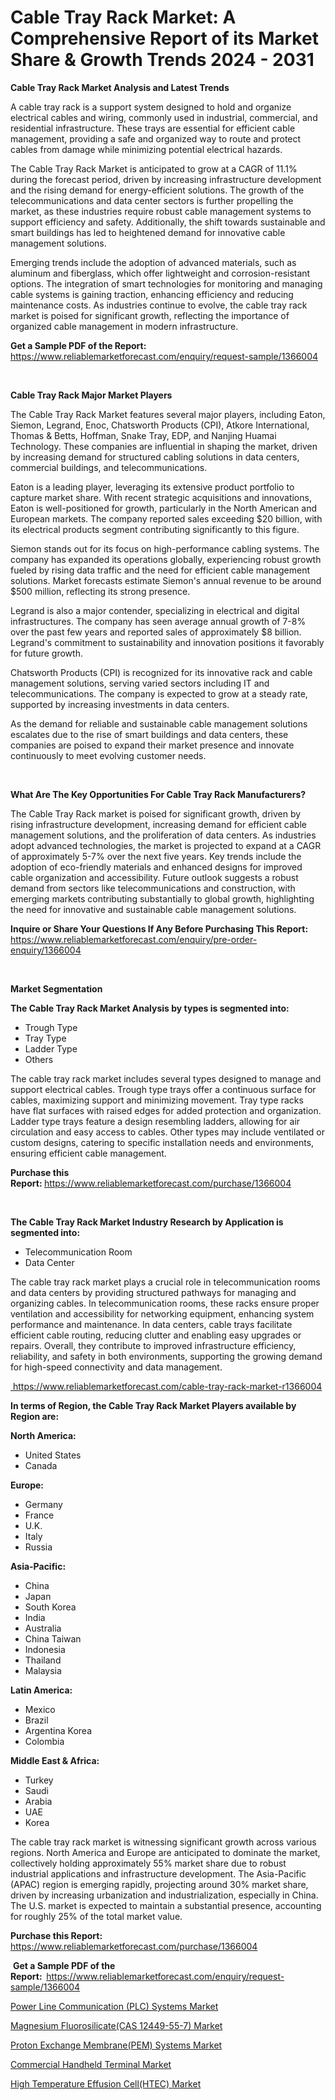 <p><h1>Cable Tray Rack Market: A Comprehensive Report of its Market Share & Growth Trends 2024 - 2031</h1></p><p><strong>Cable Tray Rack Market Analysis and Latest Trends</strong></p>
<p><p>A cable tray rack is a support system designed to hold and organize electrical cables and wiring, commonly used in industrial, commercial, and residential infrastructure. These trays are essential for efficient cable management, providing a safe and organized way to route and protect cables from damage while minimizing potential electrical hazards.</p><p>The Cable Tray Rack Market is anticipated to grow at a CAGR of 11.1% during the forecast period, driven by increasing infrastructure development and the rising demand for energy-efficient solutions. The growth of the telecommunications and data center sectors is further propelling the market, as these industries require robust cable management systems to support efficiency and safety. Additionally, the shift towards sustainable and smart buildings has led to heightened demand for innovative cable management solutions.</p><p>Emerging trends include the adoption of advanced materials, such as aluminum and fiberglass, which offer lightweight and corrosion-resistant options. The integration of smart technologies for monitoring and managing cable systems is gaining traction, enhancing efficiency and reducing maintenance costs. As industries continue to evolve, the cable tray rack market is poised for significant growth, reflecting the importance of organized cable management in modern infrastructure.</p></p>
<p><strong>Get a Sample PDF of the Report:&nbsp;</strong> <a href="https://www.reliablemarketforecast.com/enquiry/request-sample/1366004?utm_campaign=1110&utm_medium=2&utm_source=Github&utm_content=ia&utm_term=11102024&utm_id=cable-tray-rack">https://www.reliablemarketforecast.com/enquiry/request-sample/1366004</a></p>
<p>&nbsp;</p>
<p><strong>Cable Tray Rack Major Market Players</strong></p>
<p><p>The Cable Tray Rack Market features several major players, including Eaton, Siemon, Legrand, Enoc, Chatsworth Products (CPI), Atkore International, Thomas & Betts, Hoffman, Snake Tray, EDP, and Nanjing Huamai Technology. These companies are influential in shaping the market, driven by increasing demand for structured cabling solutions in data centers, commercial buildings, and telecommunications.</p><p>Eaton is a leading player, leveraging its extensive product portfolio to capture market share. With recent strategic acquisitions and innovations, Eaton is well-positioned for growth, particularly in the North American and European markets. The company reported sales exceeding $20 billion, with its electrical products segment contributing significantly to this figure.</p><p>Siemon stands out for its focus on high-performance cabling systems. The company has expanded its operations globally, experiencing robust growth fueled by rising data traffic and the need for efficient cable management solutions. Market forecasts estimate Siemon's annual revenue to be around $500 million, reflecting its strong presence.</p><p>Legrand is also a major contender, specializing in electrical and digital infrastructures. The company has seen average annual growth of 7-8% over the past few years and reported sales of approximately $8 billion. Legrand's commitment to sustainability and innovation positions it favorably for future growth.</p><p>Chatsworth Products (CPI) is recognized for its innovative rack and cable management solutions, serving varied sectors including IT and telecommunications. The company is expected to grow at a steady rate, supported by increasing investments in data centers.</p><p>As the demand for reliable and sustainable cable management solutions escalates due to the rise of smart buildings and data centers, these companies are poised to expand their market presence and innovate continuously to meet evolving customer needs.</p></p>
<p>&nbsp;</p>
<p><strong>What Are The Key Opportunities For Cable Tray Rack Manufacturers?</strong></p>
<p><p>The Cable Tray Rack market is poised for significant growth, driven by rising infrastructure development, increasing demand for efficient cable management solutions, and the proliferation of data centers. As industries adopt advanced technologies, the market is projected to expand at a CAGR of approximately 5-7% over the next five years. Key trends include the adoption of eco-friendly materials and enhanced designs for improved cable organization and accessibility. Future outlook suggests a robust demand from sectors like telecommunications and construction, with emerging markets contributing substantially to global growth, highlighting the need for innovative and sustainable cable management solutions.</p></p>
<p><strong>Inquire or Share Your Questions If Any Before Purchasing This Report:</strong> <a href="https://www.reliablemarketforecast.com/enquiry/pre-order-enquiry/1366004?utm_campaign=1110&utm_medium=2&utm_source=Github&utm_content=ia&utm_term=11102024&utm_id=cable-tray-rack">https://www.reliablemarketforecast.com/enquiry/pre-order-enquiry/1366004</a></p>
<p>&nbsp;</p>
<p><strong>Market Segmentation</strong></p>
<p><strong>The Cable Tray Rack Market Analysis by types is segmented into:</strong></p>
<p><ul><li>Trough Type</li><li>Tray Type</li><li>Ladder Type</li><li>Others</li></ul></p>
<p><p>The cable tray rack market includes several types designed to manage and support electrical cables. Trough type trays offer a continuous surface for cables, maximizing support and minimizing movement. Tray type racks have flat surfaces with raised edges for added protection and organization. Ladder type trays feature a design resembling ladders, allowing for air circulation and easy access to cables. Other types may include ventilated or custom designs, catering to specific installation needs and environments, ensuring efficient cable management.</p></p>
<p><strong>Purchase this Report:&nbsp;</strong><a href="https://www.reliablemarketforecast.com/purchase/1366004?utm_campaign=1110&utm_medium=2&utm_source=Github&utm_content=ia&utm_term=11102024&utm_id=cable-tray-rack">https://www.reliablemarketforecast.com/purchase/1366004</a></p>
<p>&nbsp;</p>
<p><strong>The Cable Tray Rack Market Industry Research by Application is segmented into:</strong></p>
<p><ul><li>Telecommunication Room</li><li>Data Center</li></ul></p>
<p><p>The cable tray rack market plays a crucial role in telecommunication rooms and data centers by providing structured pathways for managing and organizing cables. In telecommunication rooms, these racks ensure proper ventilation and accessibility for networking equipment, enhancing system performance and maintenance. In data centers, cable trays facilitate efficient cable routing, reducing clutter and enabling easy upgrades or repairs. Overall, they contribute to improved infrastructure efficiency, reliability, and safety in both environments, supporting the growing demand for high-speed connectivity and data management.</p></p>
<p><a href="https://www.reliablemarketforecast.com/cable-tray-rack-market-r1366004?utm_campaign=1110&utm_medium=2&utm_source=Github&utm_content=ia&utm_term=11102024&utm_id=cable-tray-rack">&nbsp;https://www.reliablemarketforecast.com/cable-tray-rack-market-r1366004</a></p>
<p><strong>In terms of Region, the Cable Tray Rack Market Players available by Region are:</strong></p>
<p>
    <p> <strong> North America: </strong>
        <ul>
            <li>United States</li>
            <li>Canada</li>
        </ul>
        </p> 
    <p> <strong> Europe: </strong>
        <ul>
            <li>Germany</li>
            <li>France</li>
            <li>U.K.</li>
            <li>Italy</li>
            <li>Russia</li>
        </ul>
        </p> 
    <p> <strong> Asia-Pacific: </strong>
        <ul>
            <li>China</li>
            <li>Japan</li>
            <li>South Korea</li>
            <li>India</li>
            <li>Australia</li>
            <li>China Taiwan</li>
            <li>Indonesia</li>
            <li>Thailand</li>
            <li>Malaysia</li>
        </ul>
        </p> 
    <p> <strong> Latin America: </strong>
        <ul>
            <li>Mexico</li>
            <li>Brazil</li>
            <li>Argentina Korea</li>
            <li>Colombia</li>
        </ul>
        </p> 
    <p> <strong> Middle East & Africa: </strong>
        <ul>
            <li>Turkey</li>
            <li>Saudi</li>
            <li>Arabia</li>
            <li>UAE</li>
            <li>Korea</li>
        </ul>
    </p>
    </p>
<p><p>The cable tray rack market is witnessing significant growth across various regions. North America and Europe are anticipated to dominate the market, collectively holding approximately 55% market share due to robust industrial applications and infrastructure development. The Asia-Pacific (APAC) region is emerging rapidly, projecting around 30% market share, driven by increasing urbanization and industrialization, especially in China. The U.S. market is expected to maintain a substantial presence, accounting for roughly 25% of the total market value.</p></p>
<p><strong>Purchase this Report: </strong><a href="https://www.reliablemarketforecast.com/purchase/1366004?utm_campaign=1110&utm_medium=2&utm_source=Github&utm_content=ia&utm_term=11102024&utm_id=cable-tray-rack">https://www.reliablemarketforecast.com/purchase/1366004</a></p>
<p>&nbsp;<strong>Get a Sample PDF of the Report:&nbsp;&nbsp;</strong><a href="https://www.reliablemarketforecast.com/enquiry/request-sample/1366004?utm_campaign=1110&utm_medium=2&utm_source=Github&utm_content=ia&utm_term=11102024&utm_id=cable-tray-rack">https://www.reliablemarketforecast.com/enquiry/request-sample/1366004</a></p>
<p><strong></strong></p>
<p><p><a href="https://issuu.com/reportprime-2/docs/power-line-communication-plc-system_b7b7ce69a5c692?utm_campaign=1110&utm_medium=2&utm_source=Github&utm_content=ia&utm_term=11102024&utm_id=cable-tray-rack">Power Line Communication (PLC) Systems Market</a></p><p><a href="https://www.linkedin.com/pulse/global-magnesium-fluorosilicatecas-12449-55-7-market-projected-juose?utm_campaign=1110&utm_medium=2&utm_source=Github&utm_content=ia&utm_term=11102024&utm_id=cable-tray-rack">Magnesium Fluorosilicate(CAS 12449-55-7) Market</a></p><p><a href="https://www.linkedin.com/pulse/market-insights-global-proton-exchange-membranepem-systems-uv0kf?utm_campaign=1110&utm_medium=2&utm_source=Github&utm_content=ia&utm_term=11102024&utm_id=cable-tray-rack">Proton Exchange Membrane(PEM) Systems Market</a></p><p><a href="https://issuu.com/reportprime-2/docs/commercial-handheld-terminal-market_13e2f2eccabd68?utm_campaign=1110&utm_medium=2&utm_source=Github&utm_content=ia&utm_term=11102024&utm_id=cable-tray-rack">Commercial Handheld Terminal Market</a></p><p><a href="https://www.linkedin.com/pulse/high-temperature-effusion-cellhtec-landscape-product-spectrum-sfeee?utm_campaign=1110&utm_medium=2&utm_source=Github&utm_content=ia&utm_term=11102024&utm_id=cable-tray-rack">High Temperature Effusion Cell(HTEC) Market</a></p></p>